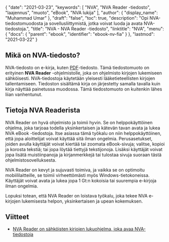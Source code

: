{
  "date": "2021-03-23",
  "keywords": [
"NVA",
"NVA Reader -tiedosto",
"laajennus",
"muoto",
"eBook",
"NVA lukija"
],
  "author": {
    "display_name": "Muhammad Umar"
},
  "draft": "false",
  "toc": true,
  "description": "Opi NVA-tiedostomuodosta ja sovellusliittymistä, jotka voivat luoda ja avata NVA-tiedostoja.",
  "title": "NVA - NVA Reader -tiedosto",
  "linktitle": "NVA",
  "menu": {
    "docs": {
      "parent": "ebook",
      "identifier": "ebook-nv-fia"
}
},
  "lastmod": "2021-03-22"
}

## Mikä on NVA-tiedosto?
NVA-tiedosto on e-kirja, kuten [PDF](/pdf/)-tiedosto. Tämä tiedostomuoto on erityinen **NVA Reader** -ohjelmistolle, joka on ohjelmisto kirjojen lukemiseen sähköisesti. NVA-tiedostoja käytetään yleisesti lääketieteellisten kirjojen tallentamiseen. Tiedoston sisältämä kirja on järjestetty samalla tavalla kuin kirja näyttää painetussa muodossa. Tämä tiedostomuoto on kuitenkin lähes liian vanhentunut.

## Tietoja NVA Readerista

NVA Reader on hyvä ohjelmisto ja toimii hyvin. Se on helppokäyttöinen ohjelma, joka tarjoaa todella yksinkertaisen ja kätevän tavan avata ja lukea NVA eBook -tiedostoja. Itse asiassa tämä työkalu on niin helppokäyttöinen, että jopa aloittelijat voivat käyttää sitä ilman ongelmia. Perusasetukset, joiden avulla käyttäjät voivat kiertää tai zoomata eBook-sivuja; valitse, kopioi ja korosta tekstiä; tai jopa löytää tiettyjä tekstijonoja. Lisäksi käyttäjät voivat jopa lisätä muistiinpanoja ja kirjanmerkkejä tai tulostaa sivuja suoraan tästä ohjelmistosovelluksesta.

NVA Reader on kevyt ja sujuvasti toimiva, ja vaikka se on optimoitu mobiililaitteille, se toimii virheettömästi myös Windows-tietokoneissa. Käyttäjät voivat avata ja lukea jopa 1 Gt:n kokoisia tai suurempia e-kirjoja ilman ongelmia.

Lopuksi totean, että NVA Reader on loistava työkalu, joka tekee NVA e-kirjojen lukemisesta helpon, yksinkertaisen ja upean kokemuksen.

## Viitteet

* [NVA Reader on sähköisten kirjojen lukuohjelma, joka avaa NVA-tiedostoja](https://nva-reader.informer.com/1.0/)



